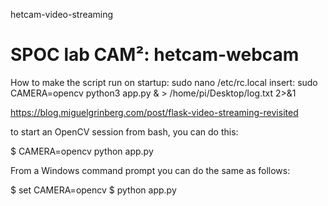 hetcam-video-streaming

# SPOC lab CAM²: hetcam-webcam

How to make the script run on startup:
sudo nano /etc/rc.local
insert:
sudo CAMERA=opencv python3 app.py & > /home/pi/Desktop/log.txt 2>&1

https://blog.miguelgrinberg.com/post/flask-video-streaming-revisited

to start an OpenCV session from bash, you can do this:

$ CAMERA=opencv python app.py

From a Windows command prompt you can do the same as follows:

$ set CAMERA=opencv
$ python app.py